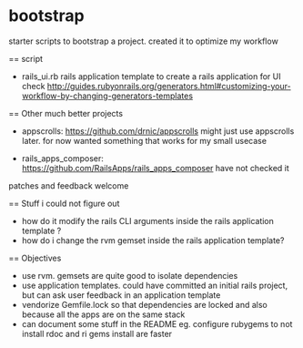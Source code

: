 bootstrap
=========

starter scripts to bootstrap a project. created it to optimize my workflow

== script

- rails_ui.rb
  rails application template to create a rails application for UI
  check http://guides.rubyonrails.org/generators.html#customizing-your-workflow-by-changing-generators-templates

== Other much better projects

- appscrolls: https://github.com/drnic/appscrolls
  might just use appscrolls later.
  for now wanted something that works for my small usecase

- rails_apps_composer:
  https://github.com/RailsApps/rails_apps_composer
  have not checked it

patches and feedback welcome

== Stuff i could not figure out
- how do it modify the rails CLI arguments inside the rails
  application template ?
- how do i change the rvm gemset inside the rails application template?

== Objectives
- use rvm. gemsets are quite good to isolate dependencies
- use application templates. could have committed an initial rails
  project, but can ask user feedback in an application template
- vendorize Gemfile.lock so that dependencies are locked
  and also because all the apps are on the same stack
- can document some stuff in the README
  eg. configure rubygems to not install rdoc and ri
  gems install are faster
